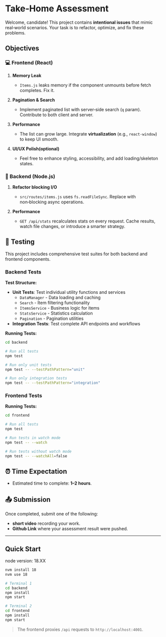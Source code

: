 # Take‑Home Assessment

Welcome, candidate! This project contains **intentional issues** that mimic real‑world scenarios.
Your task is to refactor, optimize, and fix these problems.

## Objectives

### 💻 Frontend (React)

1. **Memory Leak**  
   - `Items.js` leaks memory if the component unmounts before fetch completes. Fix it.

2. **Pagination & Search**  
   - Implement paginated list with server‑side search (`q` param). Contribute to both client and server.

3. **Performance**  
   - The list can grow large. Integrate **virtualization** (e.g., `react-window`) to keep UI smooth.

4. **UI/UX Polish(optional)**  
   - Feel free to enhance styling, accessibility, and add loading/skeleton states.

### 🔧 Backend (Node.js)

1. **Refactor blocking I/O**  
   - `src/routes/items.js` uses `fs.readFileSync`. Replace with non‑blocking async operations.

2. **Performance**  
   - `GET /api/stats` recalculates stats on every request. Cache results, watch file changes, or introduce a smarter strategy.

## 🧪 Testing

This project includes comprehensive test suites for both backend and frontend components.

### Backend Tests

**Test Structure:**
- **Unit Tests**: Test individual utility functions and services
  - `DataManager` - Data loading and caching
  - `Search` - Item filtering functionality
  - `ItemsService` - Business logic for items
  - `StatsService` - Statistics calculation
  - `Pagination` - Pagination utilities
- **Integration Tests**: Test complete API endpoints and workflows

**Running Tests:**
```bash
cd backend

# Run all tests
npm test

# Run only unit tests
npm test -- --testPathPattern="unit"

# Run only integration tests
npm test -- --testPathPattern="integration"
```

### Frontend Tests

**Running Tests:**
```bash
cd frontend

# Run all tests
npm test

# Run tests in watch mode
npm test -- --watch

# Run tests without watch mode
npm test -- --watchAll=false
```


## ⏰ Time Expectation

- Estimated time to complete: **1–2 hours**.

## 📤 Submission

Once completed, submit one of the following:

- **short video** recording your work.
- **Github Link** where your assessment result were pushed.

---

## Quick Start

node version: 18.XX
```bash
nvm install 18
nvm use 18

# Terminal 1
cd backend
npm install
npm start

# Terminal 2
cd frontend
npm install
npm start
```

> The frontend proxies `/api` requests to `http://localhost:4001`.